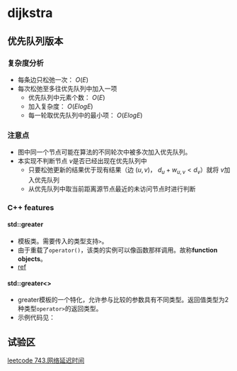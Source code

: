# dijkstra
## 优先队列版本
### 复杂度分析
- 每条边只松弛一次： $O(E)$
- 每次松弛至多往优先队列中加入一项
    - 优先队列中元素个数： $O(E)$
    - 加入复杂度： $O(ElogE)$
    - 每一轮取优先队列中的最小项： $O(ElogE)$
### 注意点
- 图中同一个节点可能在算法的不同轮次中被多次加入优先队列。
- 本实现不判断节点 $v$是否已经出现在优先队列中
    - 只要松弛更新的结果优于现有结果（边 $(u, v)$， $d_u + w_{u, v} < d_v$）就将 $v$加入优先队列
    - 从优先队列中取当前距离源节点最近的未访问节点时进行判断

### C++ features
#### std::greater
- 模板类。需要传入的类型支持`>`。
- 由于重载了`operator()`，该类的实例可以像函数那样调用。故称**function objects**。
- [ref](https://cplusplus.com/reference/functional/greater/)

#### std::greater<>
- greater模板的一个特化，允许参与比较的参数具有不同类型。返回值类型为2种类型`operator>`的返回类型。
- 示例代码见：
## 试验区
[leetcode 743.网络延迟时间](https://leetcode.cn/problems/network-delay-time/)